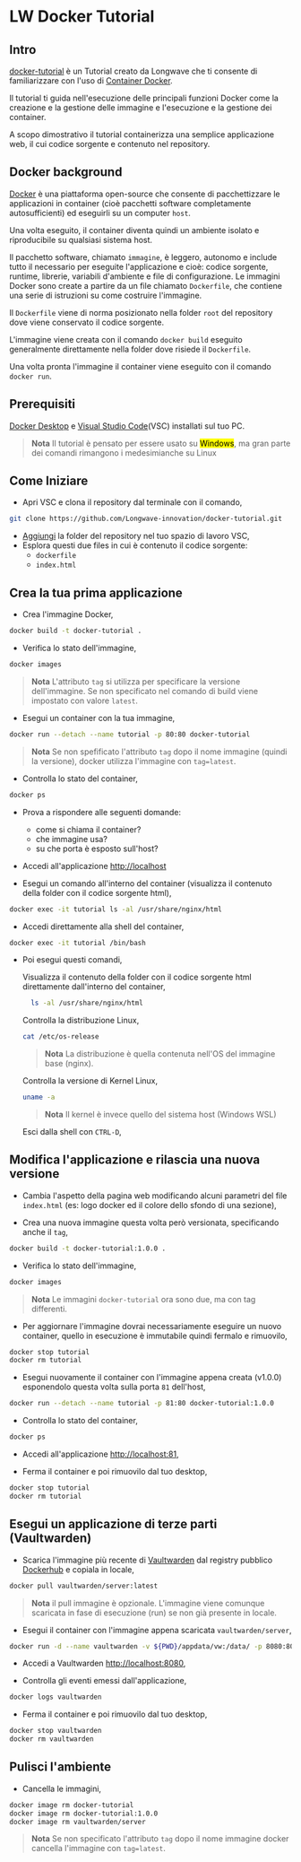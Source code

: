 # LW Docker Tutorial

## Intro

[docker-tutorial](https://github.com/Longwave-innovation/docker-tutorial) è un Tutorial creato da Longwave che ti consente di familiarizzare con l'uso di [Container Docker](https://docs.docker.com/get-started/docker-concepts/the-basics/what-is-a-container/).

Il tutorial ti guida nell'esecuzione delle principali funzioni Docker come la creazione e la gestione delle immagine e l'esecuzione e la gestione dei container.

A scopo dimostrativo il tutorial containerizza una semplice applicazione web, il cui codice sorgente e contenuto nel repository.

## Docker background

[Docker](https://docs.docker.com/get-started/docker-overview/) è una piattaforma open-source che consente di pacchettizzare le applicazioni in container (cioè pacchetti software completamente autosufficienti) ed eseguirli su un computer `host`.

Una volta eseguito, il container diventa quindi un ambiente isolato e riproducibile su qualsiasi sistema host.

Il pacchetto software, chiamato `immagine`, è leggero, autonomo e include tutto il necessario per eseguite l'applicazione e cioè: codice sorgente, runtime, librerie, variabili d'ambiente e file di configurazione. Le immagini Docker sono create a partire da un file chiamato `Dockerfile`, che contiene una serie di istruzioni su come costruire l'immagine.

Il `Dockerfile` viene di norma posizionato nella folder `root` del repository dove viene conservato il codice sorgente.

L'immagine viene creata con il comando `docker build` eseguito generalmente direttamente nella folder dove risiede il `Dockerfile`.

Una volta pronta l'immagine il container viene eseguito con il comando `docker run`.

## Prerequisiti

[Docker Desktop](https://docs.docker.com/desktop/) e [Visual Studio Code](https://code.visualstudio.com/docs)(VSC) installati sul tuo PC.

> **Nota**
> Il tutorial è pensato per essere usato su <mark>Windows</mark>, ma gran parte dei comandi rimangono i medesimianche su Linux

## Come Iniziare

- Apri VSC e clona il repository dal terminale con il comando,

```bash
git clone https://github.com/Longwave-innovation/docker-tutorial.git
```

- [Aggiungi](https://youtu.be/u3PMR8voOo0?si=GVIacqOljEiOKI_4) la folder del repository nel tuo spazio di lavoro VSC,
- Esplora questi due files in cui è contenuto il codice sorgente:
  - `dockerfile`
  - `index.html`

## Crea la tua prima applicazione

- Crea l'immagine Docker,

```bash
docker build -t docker-tutorial .
```

- Verifica lo stato dell'immagine,

```bash
docker images
```

> **Nota**
> L'attributo `tag` si utilizza per specificare la versione dell'immagine. Se non specificato nel comando di build viene impostato con valore `latest`.

- Esegui un container con la tua immagine,

```bash
docker run --detach --name tutorial -p 80:80 docker-tutorial
```

> **Nota**
> Se non spefificato l'attributo `tag` dopo il nome immagine (quindi la versione), docker utilizza l'immagine con `tag=latest`.

- Controlla lo stato del container,

```bash
docker ps
```

- Prova a rispondere alle seguenti domande:
  - come si chiama il container?
  - che immagine usa?
  - su che porta è esposto sull'host?
  
- Accedi all'applicazione <http://localhost>

- Esegui un comando all'interno del container (visualizza il contenuto della folder con il codice sorgente html),

```bash
docker exec -it tutorial ls -al /usr/share/nginx/html
```

- Accedi direttamente alla shell del container,

```bash
docker exec -it tutorial /bin/bash
```

- Poi esegui questi comandi,

  Visualizza il contenuto della folder con il codice sorgente html direttamente dall'interno del container,
  
  ```bash
    ls -al /usr/share/nginx/html
  ```

  Controlla la distribuzione Linux,

  ```bash
  cat /etc/os-release
  ```

  > **Nota**
  > La distribuzione è quella contenuta nell'OS del immagine base (nginx).

  Controlla la versione di Kernel Linux,

  ```bash
  uname -a
  ```
  
  > **Nota**
  > Il kernel è invece quello del sistema host (Windows WSL)

  Esci dalla shell con `CTRL-D`,

## Modifica l'applicazione e rilascia una nuova versione

- Cambia l'aspetto della pagina web modificando alcuni parametri del file `index.html` (es: logo docker ed il colore dello sfondo di una sezione),

- Crea una nuova immagine questa volta però versionata, specificando anche il `tag`,

```bash
docker build -t docker-tutorial:1.0.0 .
```

- Verifica lo stato dell'immagine,

```bash
docker images
```

> **Nota**
> Le immagini `docker-tutorial` ora sono due, ma con tag differenti.

- Per aggiornare l'immagine dovrai necessariamente eseguire un nuovo container, quello in esecuzione è immutabile quindi fermalo e rimuovilo,

```bash
docker stop tutorial
docker rm tutorial
```

- Esegui nuovamente il container con l'immagine appena creata (v1.0.0) esponendolo questa volta sulla porta `81` dell'host,

```bash
docker run --detach --name tutorial -p 81:80 docker-tutorial:1.0.0
```

- Controlla lo stato del container,

```bash
docker ps
```

- Accedi all'applicazione <http://localhost:81>,

- Ferma il container e poi rimuovilo dal tuo desktop,

```bash
docker stop tutorial
docker rm tutorial
```

## Esegui un applicazione di terze parti (Vaultwarden)

- Scarica l'immagine più recente di [Vaultwarden](https://github.com/dani-garcia/vaultwarden) dal registry pubblico [Dockerhub](https://hub.docker.com/) e copiala in locale,

```bash
docker pull vaultwarden/server:latest
```

> **Nota**
> il pull immagine è opzionale. L'immagine viene comunque scaricata in fase di esecuzione (run) se non già presente in locale.

- Esegui il container con l'immagine appena scaricata `vaultwarden/server`,

```bash
docker run -d --name vaultwarden -v ${PWD}/appdata/vw:/data/ -p 8080:80 vaultwarden/server:latest
```

- Accedi a Vaultwarden <http://localhost:8080>,

- Controlla gli eventi emessi dall'applicazione,

```bash
docker logs vaultwarden
```

- Ferma il container e poi rimuovilo dal tuo desktop,

```bash
docker stop vaultwarden
docker rm vaultwarden
```

## Pulisci l'ambiente

- Cancella le immagini,

```bash
docker image rm docker-tutorial
docker image rm docker-tutorial:1.0.0
docker image rm vaultwarden/server
```

> **Nota**
> Se non specificato l'attributo `tag` dopo il nome immagine docker cancella l'immagine con `tag=latest`.
